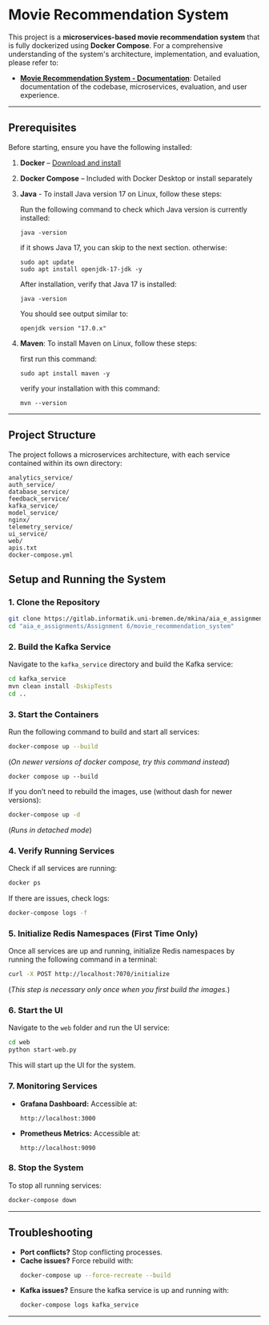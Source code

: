 # Movie Recommendation System

This project is a **microservices-based movie recommendation system** that is fully dockerized using **Docker Compose**. For a comprehensive understanding of the system's architecture, implementation, and evaluation, please refer to:

- **[Movie Recommendation System - Documentation](https://github.com/Amineki6/movie-recommendation-system/blob/main/Movie%20Recommendation%20System%20-%20Documentation.pdf)**: Detailed documentation of the codebase, microservices, evaluation, and user experience.

---

## **Prerequisites**
Before starting, ensure you have the following installed:

1. **Docker** – [Download and install](https://www.docker.com/get-started)
2. **Docker Compose** – Included with Docker Desktop or install separately
3. **Java** - To install Java version 17 on Linux, follow these steps:

    Run the following command to check which Java version is currently installed:
    ```
    java -version
    ```
    if it shows Java 17, you can skip to the next section.
    otherwise:
    ```
    sudo apt update
    sudo apt install openjdk-17-jdk -y
    ```
    After installation, verify that Java 17 is installed:
    ```
    java -version
    ```
    You should see output similar to:
    ```
    openjdk version "17.0.x"
    ```

4. **Maven**: To install Maven on Linux, follow these steps:

    first run this command:
    ```
    sudo apt install maven -y
    ```
    verify your installation with this command:
    ```
    mvn --version
    ```


---

## **Project Structure**

The project follows a microservices architecture, with each service contained within its own directory:

```
analytics_service/
auth_service/
database_service/
feedback_service/
kafka_service/
model_service/
nginx/
telemetry_service/
ui_service/
web/
apis.txt
docker-compose.yml
```

## **Setup and Running the System**

### **1. Clone the Repository**

```sh
git clone https://gitlab.informatik.uni-bremen.de/mkina/aia_e_assignments.git
cd "aia_e_assignments/Assignment 6/movie_recommendation_system"
```

### **2. Build the Kafka Service**
Navigate to the `kafka_service` directory and build the Kafka service:
```sh
cd kafka_service
mvn clean install -DskipTests
cd ..
```

### **3. Start the Containers**
Run the following command to build and start all services:
```sh
docker-compose up --build
```
(*On newer versions of docker compose, try this command instead*)
```
docker compose up --build
```


If you don’t need to rebuild the images, use (without dash for newer versions):
```sh
docker-compose up -d
```
(*Runs in detached mode*)

### **4. Verify Running Services**
Check if all services are running:
```sh
docker ps
```
If there are issues, check logs:
```sh
docker-compose logs -f
```

### **5. Initialize Redis Namespaces (First Time Only)**
Once all services are up and running, initialize Redis namespaces by running the following command in a terminal:
```sh
curl -X POST http://localhost:7070/initialize
```
(*This step is necessary only once when you first build the images.*)

### **6. Start the UI**
Navigate to the `web` folder and run the UI service:
```sh
cd web
python start-web.py
```

This will start up the UI for the system.

### **7. Monitoring Services**
- **Grafana Dashboard:** Accessible at:
  ```
  http://localhost:3000
  ```
- **Prometheus Metrics:** Accessible at:
  ```
  http://localhost:9090
  ```

### **8. Stop the System**
To stop all running services:
```sh
docker-compose down
```

---

## **Troubleshooting**

- **Port conflicts?** Stop conflicting processes.
- **Cache issues?** Force rebuild with:
  ```sh
  docker-compose up --force-recreate --build
  ```
- **Kafka issues?** Ensure the kafka service is up and running with:
  ```sh
  docker-compose logs kafka_service
  ```

---

